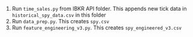 1. Run `time_sales.py` from IBKR API folder. This appends new tick data in `historical_spy_data.csv` in this folder
2. Run `data_prep.py`. This creates `spy.csv`
3. Run `feature_engineering_v3.py`. This creates `spy_engineered_v3.csv`